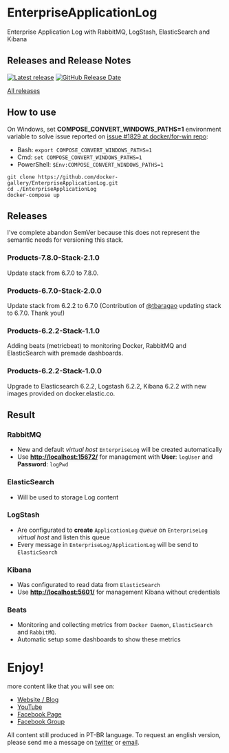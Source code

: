 # EnterpriseApplicationLog
Enterprise Application Log with RabbitMQ, LogStash, ElasticSearch and Kibana

## Releases and Release Notes
[![Latest release](https://img.shields.io/github/release/docker-gallery/EnterpriseApplicationLog.svg)](https://github.com/docker-gallery/EnterpriseApplicationLog/releases/latest) 
[![GitHub Release Date](https://img.shields.io/github/release-date/docker-gallery/EnterpriseApplicationLog.svg)](https://github.com/docker-gallery/EnterpriseApplicationLog/releases/latest)

[All releases](https://github.com/docker-gallery/EnterpriseApplicationLog/releases) 

## How to use

On Windows, set **COMPOSE_CONVERT_WINDOWS_PATHS=1** environment variable to solve issue reported on [issue #1829 at docker/for-win repo](https://github.com/docker/for-win/issues/1829):

* Bash: `export COMPOSE_CONVERT_WINDOWS_PATHS=1`
* Cmd: `set COMPOSE_CONVERT_WINDOWS_PATHS=1`
* PowerShell: `$Env:COMPOSE_CONVERT_WINDOWS_PATHS=1`

```
git clone https://github.com/docker-gallery/EnterpriseApplicationLog.git
cd ./EnterpriseApplicationLog
docker-compose up
```
## Releases

I've complete abandon SemVer because this does not represent the semantic needs for versioning this stack.

### Products-7.8.0-Stack-2.1.0

Update stack from 6.7.0 to 7.8.0.

### Products-6.7.0-Stack-2.0.0

Update stack from 6.2.2 to 6.7.0 (Contribution of [@tbaragao](https://github.com/tbaragao) updating stack to 6.7.0. Thank you!)

### Products-6.2.2-Stack-1.1.0

Adding beats (metricbeat) to monitoring Docker, RabbitMQ and ElasticSearch with premade dashboards. 

### Products-6.2.2-Stack-1.0.0

Upgrade to Elasticsearch 6.2.2, Logstash 6.2.2, Kibana 6.2.2 with new images provided on docker.elastic.co.

## Result

### RabbitMQ
- New and default *virtual host* ```EnterpriseLog``` will be created automatically
- Use **[http://localhost:15672/](http://localhost:15672/)** for management with **User**: ```logUser``` and **Password**: ```logPwd```

### ElasticSearch
- Will be used to storage Log content

### LogStash
- Are configurated to **create** ```ApplicationLog``` *queue* on ```EnterpriseLog``` *virtual host* and listen this queue
- Every message in ```EnterpriseLog/ApplicationLog``` will be send to ```ElasticSearch```

### Kibana
- Was configurated to read data from ```ElasticSearch```
- Use **[http://localhost:5601/](http://localhost:5601/)** for management Kibana without credentials

### Beats
- Monitoring and collecting metrics from ```Docker Daemon```, ```ElasticSearch``` and ```RabbitMQ```.
- Automatic setup some dashboards to show these metrics

# Enjoy!
more content like that you will see on:
- [Website / Blog](http://gago.io/)
- [YouTube](https://www.youtube.com/luizcarlosfaria/)
- [Facebook Page](https://www.facebook.com/ArquitetoDeSolucoes/)
- [Facebook Group](https://www.facebook.com/groups/arquiteturadotnet/)

All content still produced in PT-BR language. To request an english version, please send me a message on [twitter](https://twitter.com/luizcarlosfaria) or [email](mailto:luizcarlosfaria@gmail.com).
